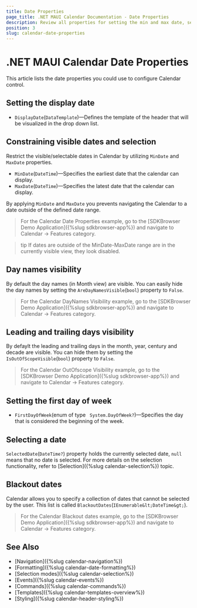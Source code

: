 ```yaml
---
title: Date Properties
page_title: .NET MAUI Calendar Documentation - Date Properties
description: Review all properties for setting the min and max date, selected date and display date of the Telerik Calendar for .NET MAUI control.
position: 3
slug: calendar-date-properties
---
```


# .NET MAUI Calendar Date Properties

This article lists the date properties you could use to configure Calendar control.

## Setting the display date

* `DisplayDate`(`DataTemplate`)&mdash;Defines the template of the header that will be visualized in the drop down list.

## Constraining visible dates and selection

Restrict the visible/selectable dates in Calendar by utilizing `MinDate` and `MaxDate` properties.

* `MinDate`(`DateTime`)&mdash;Specifies the earliest date that the calendar can display.
* `MaxDate`(`DateTime`)&mdash;Specifies the latest date that the calendar can display.

By applying `MinDate` and `MaxDate` you prevents navigating the Calendar to a date outside of the defined date range.

<snippet id='calendar-date-properties'/>

> For the Calendar Date Properties example, go to the [SDKBrowser Demo Application]({%slug sdkbrowser-app%}) and navigate to Calendar -> Features category.

>tip If dates are outside of the MinDate-MaxDate range are in the currently visible view, they look disabled.

## Day names visibility

By default the day names (in Month view) are visible. You can easily hide the day names by setting the `AreDayNamesVisible`(`bool`) property to `False`.

<snippet id='calendar-daynames-visibility'/>

> For the Calendar DayNames Visibility example, go to the [SDKBrowser Demo Application]({%slug sdkbrowser-app%}) and navigate to Calendar -> Features category.

## Leading and trailing days visibility

By defaylt the leading and trailing days in the month, year, century and decade are visible. You can hide them by setting the `IsOutOfScopeVisible`(`bool`) property to `False`.

<snippet id='calendar-outofscope-visibility'/>

> For the Calendar OutOfscope Visibility example, go to the [SDKBrowser Demo Application]({%slug sdkbrowser-app%}) and navigate to Calendar -> Features category.

## Setting the first day of week

 * `FirstDayOfWeek`(enum of type ` System.DayOfWeek?`)&mdash;Specifies the day that is considered the beginning of the week.

<snippet id='calendar-culture'/>

## Selecting a date

`SelectedDate`(`DateTime?`) property holds the currently selected date, `null` means that no date is selected. For more details on the selection functionality, refer to [Selection]({%slug calendar-selection%}) topic.

## Blackout dates

Calendar allows you to specify a collection of dates that cannot be selected by the user. This list is called `BlackoutDates`(`IEnumerable&lt;DateTime&gt;`).

<snippet id='calendar-blackout-dates'/>

> For the Calendar Blackout dates example, go to the [SDKBrowser Demo Application]({%slug sdkbrowser-app%}) and navigate to Calendar -> Features category.

## See Also

- [Navigation]({%slug calendar-navigation%})
- [Formatting]({%slug calendar-date-formatting%})
- [Selection modes]({%slug calendar-selection%}) 
- [Events]({%slug calendar-events%})
- [Commands]({%slug calendar-commands%})
- [Templates]({%slug calendar-templates-overview%})
- [Styling]({%slug calendar-header-styling%})
